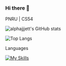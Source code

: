 ### Hi there 👋
PNRU | CS54 

![alphajjjett's GitHub stats](https://github-readme-stats.vercel.app/api?username=alphajjjett&show_icons=true&theme=radical)

![Top Langs](https://github-readme-stats.vercel.app/api/top-langs/?username=anuraghazra&layout=compact)

Languages

[![My Skills](https://skillicons.dev/icons?i=js,html,css,c,cpp,php,py)](https://skillicons.dev)

